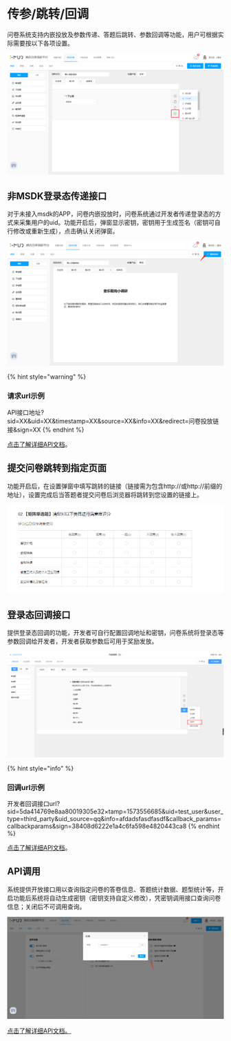 # 传参/跳转/回调

问卷系统支持内嵌投放及参数传递、答题后跳转、参数回调等功能，用户可根据实际需要按以下各项设置。

![](../../.gitbook/assets/image%20%28223%29.png)

## 非MSDK登录态传递接口

对于未接入msdk的APP，问卷内嵌投放时，问卷系统通过开发者传递登录态的方式来采集用户的uid。功能开启后，弹窗显示密钥，密钥用于生成签名（密钥可自行修改或重新生成），点击确认关闭弹窗。

![&#x914D;&#x7F6E;&#x5BC6;&#x94A5;](../../.gitbook/assets/image%20%2815%29.png)

{% hint style="warning" %}
### 请求url示例

API接口地址?sid=XX&uid=XX&timestamp=XX&source=XX&info=XX&redirect=问卷投放链接&sign=XX
{% endhint %}

[点击了解详细API文档](../../api-wen-dang/fei-msdk-deng-lu-tai-chuan-di-jie-kou.md)。

## 提交问卷跳转到指定页面

功能开启后，在设置弹窗中填写跳转的链接（链接需为包含http://或http://前缀的地址），设置完成后当答题者提交问卷后浏览器将跳转到您设置的链接上。

![&#x8BBE;&#x7F6E;&#x8DF3;&#x8F6C;&#x5730;&#x5740;](../../.gitbook/assets/image%20%28341%29.png)

## 登录态回调接口

提供登录态回调的功能，开发者可自行配置回调地址和密钥，问卷系统将登录态等参数回调给开发者，开发者获取参数后可用于奖励发放。

![&#x914D;&#x7F6E;&#x767B;&#x5F55;&#x6001;&#x56DE;&#x8C03;](../../.gitbook/assets/image%20%28298%29.png)



{% hint style="info" %}
### 回调url示例

开发者回调接口url?sid=5da414769e8aa80019305e32×tamp=1573556685&uid=test\_user&user\_type=third\_party&uid\_source=qq&info=afdadsfasdfasdf&callback\_params=callbackparams&sign=38408d6222e1a4c6fa598e4820443ca8
{% endhint %}

[点击了解详细API文档](../../api-wen-dang/deng-lu-tai-hui-tiao-jie-kou.md)。

## API调用

系统提供开放接口用以查询指定问卷的答卷信息、答题统计数据、题型统计等，开启功能后系统将自动生成密钥（密钥支持自定义修改），凭密钥调用接口查询问卷信息；关闭后不可调用查询。

![](../../.gitbook/assets/image%20%284%29.png)

[点击了解详细API文档。](../../api-wen-dang/kai-fang-jie-kou.md)


